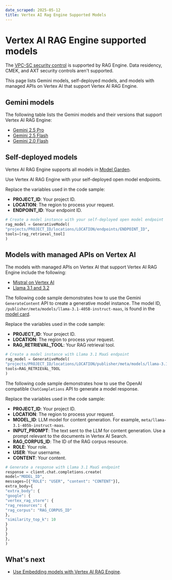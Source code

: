 ```yaml
---
date_scraped: 2025-05-12
title: Vertex AI Rag Engine Supported Models
---
```


# Vertex AI RAG Engine supported models 

The [VPC-SC security control](https://cloud.google.com/vertex-ai/generative-ai/docs/security-controls) is
supported by RAG Engine. Data residency, CMEK, and AXT security controls aren't supported.

This page lists Gemini models, self-deployed models, and models with
managed APIs on Vertex AI that support Vertex AI RAG Engine.

## Gemini models

The following table lists the Gemini models and their versions that
support Vertex AI RAG Engine:

- [Gemini 2.5 Pro](https://cloud.google.com/vertex-ai/generative-ai/docs/models/gemini/2-5-pro)
- [Gemini 2.5 Flash](models/gemini/2-5-flash.md)
- [Gemini 2.0 Flash](models/gemini/2-0-flash.md)

## Self-deployed models

Vertex AI RAG Engine supports all models in
[Model Garden](https://cloud.google.com/vertex-ai/generative-ai/docs/model-garden/explore-models).

Use Vertex AI RAG Engine with your self-deployed open model endpoints.

Replace the variables used in the code sample:

- **PROJECT\_ID**: Your project ID.
- **LOCATION**: The region to process your request.
- **ENDPOINT\_ID**: Your endpoint ID.

 ```python
 # Create a model instance with your self-deployed open model endpoint
 rag_model = GenerativeModel(
 "projects/PROJECT_ID/locations/LOCATION/endpoints/ENDPOINT_ID",
 tools=[rag_retrieval_tool]
 )

 ```

## Models with managed APIs on Vertex AI

The models with managed APIs on Vertex AI that support
Vertex AI RAG Engine include the following:

- [Mistral on Vertex AI](https://cloud.google.com/vertex-ai/generative-ai/docs/partner-models/mistral)
- [Llama 3.1 and 3.2](https://cloud.google.com/vertex-ai/generative-ai/docs/partner-models/llama)

The following code sample demonstrates how to use the Gemini
`GenerateContent` API to create a generative model instance. The model ID,
`/publisher/meta/models/llama-3.1-405B-instruct-maas`, is found in the
[model card](https://cloud.google.com/vertex-ai/generative-ai/docs/model-garden/explore-models).

Replace the variables used in the code sample:

- **PROJECT\_ID**: Your project ID.
- **LOCATION**: The region to process your request.
- **RAG\_RETRIEVAL\_TOOL**: Your RAG retrieval tool.

 ```python
 # Create a model instance with Llama 3.1 MaaS endpoint
 rag_model = GenerativeModel(
 "projects/PROJECT_ID/locations/LOCATION/publisher/meta/models/llama-3.1-405B-instruct-maas",
 tools=RAG_RETRIEVAL_TOOL
 )

 ```

The following code sample demonstrates how to use the OpenAI compatible
`ChatCompletions` API to generate a model response.

Replace the variables used in the code sample:

- **PROJECT\_ID**: Your project ID.
- **LOCATION**: The region to process your request.
- **MODEL\_ID**: LLM model for content generation. For
 example, `meta/llama-3.1-405b-instruct-maas`.
- **INPUT\_PROMPT**: The text sent to the LLM for content
 generation. Use a prompt relevant to the documents in
 Vertex AI Search.
- **RAG\_CORPUS\_ID**: The ID of the RAG corpus resource.
- **ROLE**: Your role.
- **USER**: Your username.
- **CONTENT**: Your content.

 ```python
 # Generate a response with Llama 3.1 MaaS endpoint
 response = client.chat.completions.create(
 model="MODEL_ID",
 messages=[{"ROLE": "USER", "content": "CONTENT"}],
 extra_body={
 "extra_body": {
 "google": {
 "vertex_rag_store": {
 "rag_resources": {
 "rag_corpus": "RAG_CORPUS_ID"
 },
 "similarity_top_k": 10
 }
 }
 }
 },
 )

 ```

## What's next

- [Use Embedding models with Vertex AI RAG Engine](https://cloud.google.com/vertex-ai/generative-ai/docs/use-embedding-models).